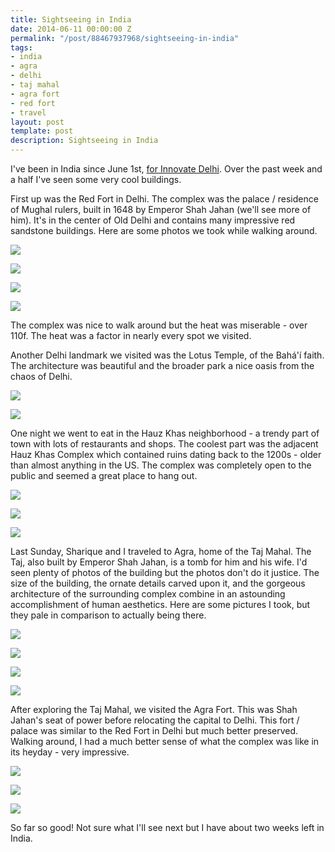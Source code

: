 ```yaml
---
title: Sightseeing in India
date: 2014-06-11 00:00:00 Z
permalink: "/post/88467937968/sightseeing-in-india"
tags:
- india
- agra
- delhi
- taj mahal
- agra fort
- red fort
- travel
layout: post
template: post
description: Sightseeing in India
---
```


I've been in India since June 1st, [for Innovate Delhi](http://blog.randylubin.com/post/88360762718/innovate-delhi-week-one). Over the past week and a half I've seen some very cool buildings.

First up was the Red Fort in Delhi. The complex was the palace / residence of Mughal rulers, built in 1648 by Emperor Shah Jahan (we'll see more of him). It's in the center of Old Delhi and contains many impressive red sandstone buildings. Here are some photos we took while walking around.

![](/images/f53ad3bbc8bb9e2691e3cd225cc5ada12e8caf9e9aa80976f661b19a939ae94c.jpg)

![](/images/084472f6f1022664e04bbf424d8f48a961dbcb070931d744018bc55fe6e95273.jpg)

![](/images/7e3cd84d68ff48f89328cff746591a1044d00ca83d696db8e22f9018431d5259.jpg)

![](/images/0f68858a7afa902ba27ec5a4e473eef2a1fbeff017f6a2a33eec5367f305dee9.jpg)

The complex was nice to walk around but the heat was miserable - over 110f. The heat was a factor in nearly every spot we visited.

Another Delhi landmark we visited was the Lotus Temple, of the Bahá'í faith. The architecture was beautiful and the broader park a nice oasis from the chaos of Delhi.

![](/images/ca9ce9ec58113269c200178f137f5d3d1aa9acf667aac2ece3378758da6fe6e1.jpg)

![](/images/5cd9eb5fc6dcddd70f70646c37267c870c77c772099b68a12febb4c976fa5da8.jpg)

One night we went to eat in the Hauz Khas neighborhood - a trendy part of town with lots of restaurants and shops. The coolest part was the adjacent Hauz Khas Complex which contained ruins dating back to the 1200s - older than almost anything in the US. The complex was completely open to the public and seemed a great place to hang out.

![](/images/b4427583a2708c2d5c006f0bf058ad9ffd3ca55ab3f29940d40eeb663ae88df2.jpg)

![](/images/d6759d00af83db0114abf49ab6d20dbed88e5cbece49e0dc3e68e0e33431b5ac.jpg)

![](/images/797ff77c9099d35559a9187588f333027d453d8aef1d4f13613904b5b7f96438.jpg)

Last Sunday, Sharique and I traveled to Agra, home of the Taj Mahal. The Taj, also built by Emperor Shah Jahan, is a tomb for him and his wife. I'd seen plenty of photos of the building but the photos don't do it justice. The size of the building, the ornate details carved upon it, and the gorgeous architecture of the surrounding complex combine in an astounding accomplishment of human aesthetics. Here are some pictures I took, but they pale in comparison to actually being there.

![](/images/f73a57bf890d2af6bf1e59780f08fa9155d9c58f0be35ce34d6e208f46727123.jpg)

![](/images/8d0d23cc774b8dcdcfafa09798a495edc5980b12d90b0103c0a9cc2d9b22ae23.jpg)

![](/images/3c14b5ade9bd14b3a9cc533b3b38c488fc4b6cf23841fafdf5dd3ed7e3983112.jpg)

![](/images/5d7989667ac675b59d9d68e1ffda74c4b919ec3d07f0393be7e87a6935dc9f8a.jpg)

After exploring the Taj Mahal, we visited the Agra Fort. This was Shah Jahan's seat of power before relocating the capital to Delhi. This fort / palace was similar to the Red Fort in Delhi but much better preserved. Walking around, I had a much better sense of what the complex was like in its heyday - very impressive.

![](/images/cdf26515ad2e6a19a551a369a93f3e6604495cccd0500990caa05b6fc2fd12d8.jpg)

![](/images/9e76dca92dccf14a5439bc7b81538d439fdbd1d30e0bec1b5a4c76286a3ddf60.jpg)

![](/images/4dec9cafd3074c19539526590f7025a1e56d49b712e534fc5dc5d2af263f5a92.jpg)

So far so good! Not sure what I'll see next but I have about two weeks left in India.
